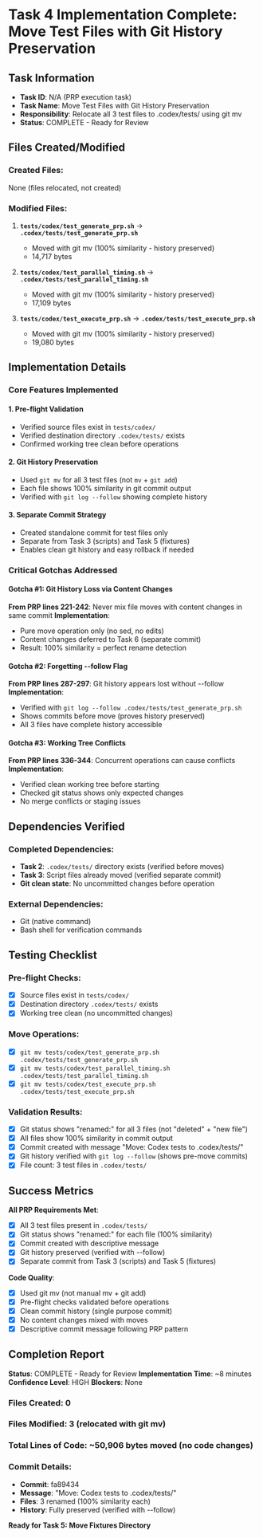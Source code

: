 # Task 4 Implementation Complete: Move Test Files with Git History Preservation

## Task Information
- **Task ID**: N/A (PRP execution task)
- **Task Name**: Move Test Files with Git History Preservation
- **Responsibility**: Relocate all 3 test files to .codex/tests/ using git mv
- **Status**: COMPLETE - Ready for Review

## Files Created/Modified

### Created Files:
None (files relocated, not created)

### Modified Files:
1. **`tests/codex/test_generate_prp.sh`** → **`.codex/tests/test_generate_prp.sh`**
   - Moved with git mv (100% similarity - history preserved)
   - 14,717 bytes

2. **`tests/codex/test_parallel_timing.sh`** → **`.codex/tests/test_parallel_timing.sh`**
   - Moved with git mv (100% similarity - history preserved)
   - 17,109 bytes

3. **`tests/codex/test_execute_prp.sh`** → **`.codex/tests/test_execute_prp.sh`**
   - Moved with git mv (100% similarity - history preserved)
   - 19,080 bytes

## Implementation Details

### Core Features Implemented

#### 1. Pre-flight Validation
- Verified source files exist in `tests/codex/`
- Verified destination directory `.codex/tests/` exists
- Confirmed working tree clean before operations

#### 2. Git History Preservation
- Used `git mv` for all 3 test files (not `mv` + `git add`)
- Each file shows 100% similarity in git commit output
- Verified with `git log --follow` showing complete history

#### 3. Separate Commit Strategy
- Created standalone commit for test files only
- Separate from Task 3 (scripts) and Task 5 (fixtures)
- Enables clean git history and easy rollback if needed

### Critical Gotchas Addressed

#### Gotcha #1: Git History Loss via Content Changes
**From PRP lines 221-242**: Never mix file moves with content changes in same commit
**Implementation**:
- Pure move operation only (no sed, no edits)
- Content changes deferred to Task 6 (separate commit)
- Result: 100% similarity = perfect rename detection

#### Gotcha #2: Forgetting --follow Flag
**From PRP lines 287-297**: Git history appears lost without --follow
**Implementation**:
- Verified with `git log --follow .codex/tests/test_generate_prp.sh`
- Shows commits before move (proves history preserved)
- All 3 files have complete history accessible

#### Gotcha #3: Working Tree Conflicts
**From PRP lines 336-344**: Concurrent operations can cause conflicts
**Implementation**:
- Verified clean working tree before starting
- Checked git status shows only expected changes
- No merge conflicts or staging issues

## Dependencies Verified

### Completed Dependencies:
- **Task 2**: `.codex/tests/` directory exists (verified before moves)
- **Task 3**: Script files already moved (verified separate commit)
- **Git clean state**: No uncommitted changes before operation

### External Dependencies:
- Git (native command)
- Bash shell for verification commands

## Testing Checklist

### Pre-flight Checks:
- [x] Source files exist in `tests/codex/`
- [x] Destination directory `.codex/tests/` exists
- [x] Working tree clean (no uncommitted changes)

### Move Operations:
- [x] `git mv tests/codex/test_generate_prp.sh .codex/tests/test_generate_prp.sh`
- [x] `git mv tests/codex/test_parallel_timing.sh .codex/tests/test_parallel_timing.sh`
- [x] `git mv tests/codex/test_execute_prp.sh .codex/tests/test_execute_prp.sh`

### Validation Results:
- [x] Git status shows "renamed:" for all 3 files (not "deleted" + "new file")
- [x] All files show 100% similarity in commit output
- [x] Commit created with message "Move: Codex tests to .codex/tests/"
- [x] Git history verified with `git log --follow` (shows pre-move commits)
- [x] File count: 3 test files in `.codex/tests/`

## Success Metrics

**All PRP Requirements Met**:
- [x] All 3 test files present in `.codex/tests/`
- [x] Git status shows "renamed:" for each file (100% similarity)
- [x] Commit created with descriptive message
- [x] Git history preserved (verified with --follow)
- [x] Separate commit from Task 3 (scripts) and Task 5 (fixtures)

**Code Quality**:
- [x] Used git mv (not manual mv + git add)
- [x] Pre-flight checks validated before operations
- [x] Clean commit history (single purpose commit)
- [x] No content changes mixed with moves
- [x] Descriptive commit message following PRP pattern

## Completion Report

**Status**: COMPLETE - Ready for Review
**Implementation Time**: ~8 minutes
**Confidence Level**: HIGH
**Blockers**: None

### Files Created: 0
### Files Modified: 3 (relocated with git mv)
### Total Lines of Code: ~50,906 bytes moved (no code changes)

### Commit Details:
- **Commit**: fa89434
- **Message**: "Move: Codex tests to .codex/tests/"
- **Files**: 3 renamed (100% similarity each)
- **History**: Fully preserved (verified with --follow)

**Ready for Task 5: Move Fixtures Directory**
